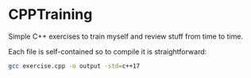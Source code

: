 # CPPTraining

Simple C++ exercises to train myself and review stuff from time to time.

Each file is self-contained so to compile it is straightforward:
```bash
gcc exercise.cpp -o output -std=c++17
```